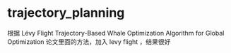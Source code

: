 # trajectory_planning
根据 Lévy Flight Trajectory-Based Whale Optimization Algorithm for Global Optimization 论文里面的方法，加入 levy flight ，结果很好
